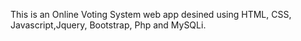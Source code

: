 This is an Online Voting System web app desined using HTML, CSS, Javascript,Jquery, Bootstrap, Php and MySQLi.
 
